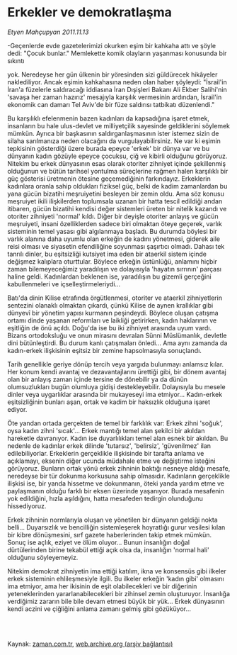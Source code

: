# Erkekler ve demokratlaşma

*Etyen Mahçupyan 2011.11.13*

<td class="columnist-detail">
<p>-Geçenlerde evde gazetelerimizi okurken eşim bir kahkaha attı ve şöyle dedi: "Çocuk bunlar." Memlekette komik olayların yaşanması konusunda bir sıkıntı</p>
<p>
<div id="haberMetinDiv">
<p>yok. Neredeyse her gün ülkenin bir yöresinden sizi güldürecek hikâyeler naklediliyor. Ancak eşimin kahkahasına neden olan haber şöyleydi: "İsrail'in İran'a füzelerle saldıracağı iddiasına İran Dışişleri Bakanı Ali Ekber Salihi'nin 'savaşa her zaman hazırız' mesajıyla karşılık vermesinin ardından, İsrail'in ekonomik can damarı Tel Aviv'de bir füze saldırısı tatbikatı düzenlendi."
<p>Bu karşılıklı efelenmenin bazen kadınları da kapsadığına işaret etmek, insanların bu hale ulus-devlet ve milliyetçilik sayesinde geldiklerini söylemek mümkün. Ayrıca bir başkasının saldırganlaşmasının ister istemez sizin de silaha sarılmanıza neden olacağını da vurgulayabilirsiniz. Ne var ki eşimin tepkisinin gösterdiği üzere burada epeyce 'erkek' bir dünya var ve bu dünyanın kadın gözüyle epeyce çocuksu, çiğ ve kibirli olduğunu görüyoruz. Nitekim bu erkek dünyasının esas olarak otoriter zihniyet içinde şekillenmiş olduğunun ve bütün tarihsel yontulma süreçlerine rağmen halen karşılıklı bir güç gösterisi üretmenin ötesine geçemediğinin farkındayız. Erkeklerin kadınlara oranla sahip oldukları fiziksel güç, belki de kadim zamanlardan bu yana gücün bizatihi meşruiyetini besleyen bir zemin oldu. Ama söz konusu meşruiyet ikili ilişkilerden toplumsala uzanan bir hatta tescil edildiği andan itibaren, gücün bizatihi kendisi değer sistemleri üreten bir nitelik kazandı ve otoriter zihniyeti 'normal' kıldı. Diğer bir deyişle otoriter anlayış ve gücün meşruiyeti, insani özelliklerden sadece biri olmaktan öteye geçerek, varlık sisteminin temel yasası gibi algılanmaya başladı. Bu durumda böylesi bir varlık alanına daha uyumlu olan erkeğin de kadını yönetmesi, giderek aile reisi olması ve siyasetin efendiliğine soyunması şaşırtıcı olmadı. Dahası tek tanrılı dinler, bu eşitsizliği kutsiyet ima eden bir ataerkil sistem içinde değişmez kalıplara oturttular. Böylece erkeğin üstünlüğü, anlamını hiçbir zaman bilemeyeceğimiz yaradılışın ve dolayısıyla 'hayatın sırrının' parçası haline geldi. Kadınlardan beklenen ise, yaradılışın bu gizemli gerçeğini kabullenmeleri ve içselleştirmeleriydi...
<p>Batı'da dinin Kilise etrafında örgütlenmesi, otoriter ve ataerkil zihniyetlerin sentezini olanaklı olmaktan çıkardı, çünkü Kilise de aynen krallıklar gibi dünyevî bir yönetim yapısı kurmanın peşindeydi. Böylece oluşan çatışma ortamı dinde yaşanan reformları ve laikliği getirirken, kadın haklarının ve eşitliğin de önü açıldı. Doğu'da ise bu iki zihniyet arasında uyum vardı. Bizans ortodoksluğu ve onun mirasını devralan Sünni Müslümanlık, devletle dini bütünleştirdi. Bu durum kanlı çatışmaları önledi... Ama aynı zamanda da kadın-erkek ilişkisinin eşitsiz bir zemine hapsolmasıyla sonuçlandı.
<p>Tarih genellikle geriye dönüp tercih veya yargıda bulunmayı anlamsız kılar. Her konum kendi avantaj ve dezavantajlarını ürettiği gibi, bir dönem avantaj olan bir anlayış zaman içinde tersine de dönebilir ya da dünün olumsuzlukları bugün olumluya gidişi destekleyebilir. Dolayısıyla bu mesele dinler veya uygarlıklar arasında bir mukayeseyi ima etmiyor... Kadın-erkek eşitsizliğinin bunları aşan, ortak ve kadim bir haksızlık olduğuna işaret ediyor.
<p>Öte yandan ortada gerçekten de temel bir farklılık var: Erkek zihni 'soğuk', oysa kadın zihni 'sıcak'... Erkek mantığı temel alan şekilci bir akıldan hareketle davranıyor. Kadın ise duyarlılıkları temel alan esnek bir akıldan. Bu nedenle de kadınlar erkek dilinde 'tutarsız', 'belirsiz', 'güvenilmez' ilan edilebiliyorlar. Erkeklerin gerçeklikle ilişkisinde bir tarafta anlama ve açıklamayı, eksenin diğer ucunda müdahale etme ve değiştirme isteğini görüyoruz. Bunların ortak yönü erkek zihninin baktığı nesneye aldığı mesafe, neredeyse bir tür dokunma korkusuna sahip olmasıdır. Kadınların gerçeklikle ilişkisi ise, bir yanda hissetme ve dokunmanın, öteki yanda yardım etme ve paylaşmanın olduğu farklı bir eksen üzerinde yaşanıyor. Burada mesafenin yok edildiğini, hızla aşıldığını, hatta mesafeden tedirgin olunduğunu hissediyoruz. 
<p>Erkek zihninin normlarıyla oluşan ve yönetilen bir dünyanın geldiği nokta belli... Duyarsızlık ve bencilliğin sistemleşerek hoyratlığı gurur vesilesi kılan bir kibre dönüşmesini, sırf gazete haberlerinden takip etmek mümkün. Sonuç ise açlık, eziyet ve ölüm oluyor... Bunun insanlığın doğal dürtülerinden birine tekabül ettiği açık olsa da, insanlığın 'normal hali' olduğunu söyleyemeyiz.
<p>Nitekim demokrat zihniyetin ima ettiği katılım, ikna ve konsensüs gibi ilkeler erkek sisteminin ehlileşmesiyle ilgili. Bu ilkeler erkeğin 'kadın gibi' olmasını ima etmiyor, ama her ikisinin de eşit olabilecekleri ve bir diğerinin yeteneklerinden yararlanabilecekleri bir zihinsel zemin oluşturuyor. İnsanlığa verdiğimiz zararın bile bile devam etmesi büyük bir yük... Erkek dünyasının kendi aczini ve çiğliğini anlama zamanı gelmiş gibi gözüküyor... </p></p></p></p></p></p></p></div>
</p>


<p><br>
		 </br></p></td>

Kaynak: [zaman.com.tr](http://zaman.com.tr/yazar.do?yazino=1201525), [web.archive.org (arşiv bağlantısı)](http://web.archive.org/web/20111119194358/http://www.zaman.com.tr:80/yazar.do?yazino=1201525)

